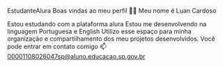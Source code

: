 EstudanteAlura
Boas vindas ao meu perfil 💙💙
Meu nome é Luan Cardoso

Estou estudando com a plataforma alura
Estou me desenvolvendo na linguagem Portuguesa e English 
Utilizo esse espaço para minha organização e compartilhamento dos meu projetos desenvolvidos.
Você pode entrar em contato comigo 📫
00001108026047sp@aluno.educacao.sp.gov.br
